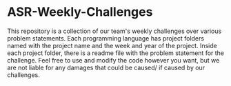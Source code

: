 # ASR-Weekly-Challenges

This repository is a collection of our team's weekly challenges over various problem statements.
Each programming language has project folders named with the project name and the week and year of the project.
Inside each project folder, there is a readme file with the problem statement for the challenge.
Feel free to use and modify the code however you want, but we are not liable for any damages that could be caused/ if caused by our challenges.
